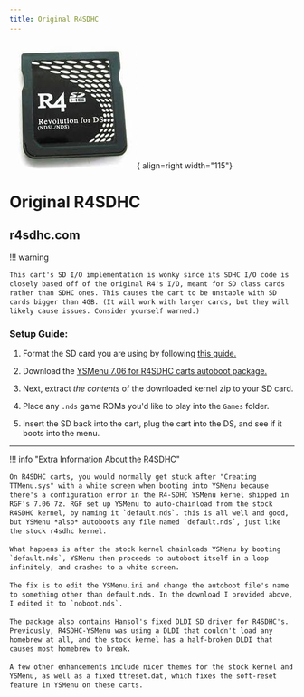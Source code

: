 ```yaml
---
title: Original R4SDHC
---
```


![Original R4SDHC](../images/r4sdhc.png){ align=right width="115"}
# Original R4SDHC
## r4sdhc.com

!!! warning

    This cart's SD I/O implementation is wonky since its SDHC I/O code is closely based off of the original R4's I/O, meant for SD class cards rather than SDHC ones. This causes the cart to be unstable with SD cards bigger than 4GB. (It will work with larger cards, but they will likely cause issues. Consider yourself warned.)

### Setup Guide:

1. Format the SD card you are using by following [this guide.](https://wiki.hacks.guide/wiki/Formatting_an_SD_card)

1. Download the [YSMenu 7.06 for R4SDHC carts autoboot package.](https://github.com/Sanrax/R4SDHC-YSMenu/releases/download/v7.06/R4SDHC-YSMenu-7.06_R3.zip)

1. Next, extract *the contents* of the downloaded kernel zip to your SD card.

1. Place any `.nds` game ROMs you'd like to play into the `Games` folder.

1. Insert the SD back into the cart, plug the cart into the DS, and see if it boots into the menu.

---

!!! info "Extra Information About the R4SDHC"

    On R4SDHC carts, you would normally get stuck after "Creating TTMenu.sys" with a white screen when booting into YSMenu because there's a configuration error in the R4-SDHC YSMenu kernel shipped in RGF's 7.06 7z. RGF set up YSMenu to auto-chainload from the stock R4SDHC kernel, by naming it `default.nds`. this is all well and good, but YSMenu *also* autoboots any file named `default.nds`, just like the stock r4sdhc kernel.

    What happens is after the stock kernel chainloads YSMenu by booting `default.nds`, YSMenu then proceeds to autoboot itself in a loop infinitely, and crashes to a white screen.

    The fix is to edit the YSMenu.ini and change the autoboot file's name to something other than default.nds. In the download I provided above, I edited it to `noboot.nds`.

    The package also contains Hansol's fixed DLDI SD driver for R4SDHC's. Previously, R4SDHC-YSMenu was using a DLDI that couldn't load any homebrew at all, and the stock kernel has a half-broken DLDI that causes most homebrew to break.
    
    A few other enhancements include nicer themes for the stock kernel and YSMenu, as well as a fixed ttreset.dat, which fixes the soft-reset feature in YSMenu on these carts.